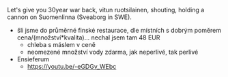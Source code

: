 Let's give you 30year war back, vitun ruotsilainen, shouting, holding a cannon on Suomenlinna (Sveaborg in SWE).
- šli jsme do průměrné finské restaurace, dle místních s dobrým poměrem cena/(množství\*kvalita)... nechal jsem tam 48 EUR
    - chleba s máslem v ceně
    - neomezené množství vody zdarma, jak neperlivé, tak perlivé
- Ensieferum
    - https://youtu.be/-eGDGv_WEbc

